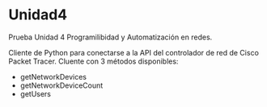 # Unidad4
Prueba Unidad 4 Programilibidad y Automatización en redes.

Cliente de Python para conectarse a la API del controlador de red de Cisco Packet Tracer.
Cluente con 3 métodos disponibles:
  - getNetworkDevices
  - getNetworkDeviceCount
  - getUsers
